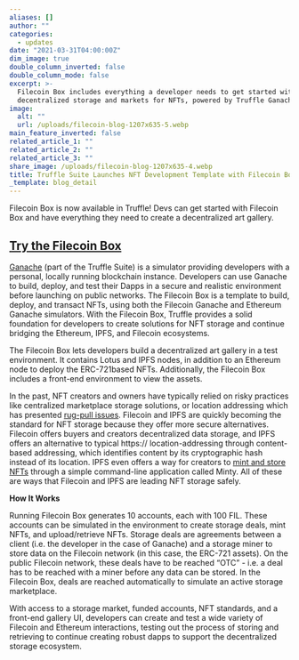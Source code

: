 ```yaml
---
aliases: []
author: ""
categories:
  - updates
date: "2021-03-31T04:00:00Z"
dim_image: true
double_column_inverted: false
double_column_mode: false
excerpt: >-
  Filecoin Box includes everything a developer needs to get started with
  decentralized storage and markets for NFTs, powered by Truffle Ganache.
image:
  alt: ""
  url: /uploads/filecoin-blog-1207x635-5.webp
main_feature_inverted: false
related_article_1: ""
related_article_2: ""
related_article_3: ""
share_image: /uploads/filecoin-blog-1207x635-4.webp
title: Truffle Suite Launches NFT Development Template with Filecoin Box
_template: blog_detail
---
```


Filecoin Box is now available in Truffle! Devs can get started with Filecoin Box and have everything they need to create a decentralized art gallery.

## [Try the Filecoin Box](https://www.trufflesuite.com/boxes/filecoin)

[Ganache](https://www.trufflesuite.com/ganache) (part of the Truffle Suite) is a simulator providing developers with a personal, locally running blockchain instance. Developers can use Ganache to build, deploy, and test their Dapps in a secure and realistic environment before launching on public networks. The Filecoin Box is a template to build, deploy, and transact NFTs, using both the Filecoin Ganache and Ethereum Ganache simulators. With the Filecoin Box, Truffle provides a solid foundation for developers to create solutions for NFT storage and continue bridging the Ethereum, IPFS, and Filecoin ecosystems.

The Filecoin Box lets developers build a decentralized art gallery in a test environment. It contains Lotus and IPFS nodes, in addition to an Ethereum node to deploy the ERC-721based NFTs. Additionally, the Filecoin Box includes a front-end environment to view the assets.

In the past, NFT creators and owners have typically relied on risky practices like centralized marketplace storage solutions, or location addressing which has presented [rug-pull issues](https://cointelegraph.com/news/opensea-collector-pulls-the-rug-on-nfts-to-highlight-arbitrary-value). Filecoin and IPFS are quickly becoming the standard for NFT storage because they offer more secure alternatives. Filecoin offers buyers and creators decentralized data storage, and IPFS offers an alternative to typical https:// location-addressing through content-based addressing, which identifies content by its cryptographic hash instead of its location. IPFS even offers a way for creators to [mint and store NFTs](https://docs.ipfs.tech/how-to/best-practices-for-nft-data/) through a simple command-line application called Minty. All of these are ways that Filecoin and IPFS are leading NFT storage safely.

**How It Works**

Running Filecoin Box generates 10 accounts, each with 100 FIL. These accounts can be simulated in the environment to create storage deals, mint NFTs, and upload/retrieve NFTs. Storage deals are agreements between a client (i.e. the developer in the case of Ganache) and a storage miner to store data on the Filecoin network (in this case, the ERC-721 assets). On the public Filecoin network, these deals have to be reached “OTC” - i.e. a deal has to be reached with a miner before any data can be stored. In the Filecoin Box, deals are reached automatically to simulate an active storage marketplace.

With access to a storage market, funded accounts, NFT standards, and a front-end gallery UI, developers can create and test a wide variety of Filecoin and Ethereum interactions, testing out the process of storing and retrieving to continue creating robust dapps to support the decentralized storage ecosystem.
